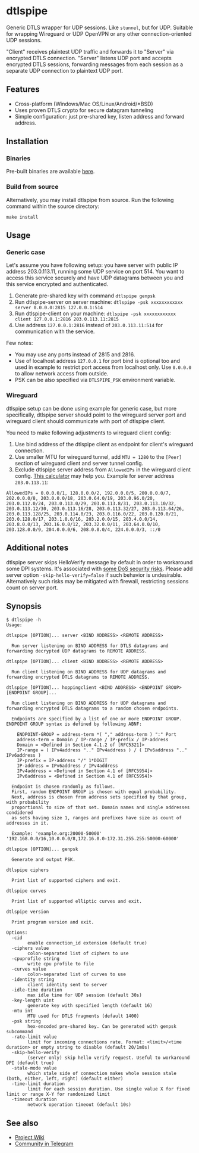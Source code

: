 # dtlspipe

Generic DTLS wrapper for UDP sessions. Like `stunnel`, but for UDP. Suitable for wrapping Wireguard or UDP OpenVPN or any other connection-oriented UDP sessions.

"Client" receives plaintest UDP traffic and forwards it to "Server" via encrypted DTLS connection. "Server" listens UDP port and accepts encrypted DTLS sessions, forwarding messages from each session as a separate UDP connection to plaintext UDP port.

## Features

* Cross-platform (Windows/Mac OS/Linux/Android/\*BSD)
* Uses proven DTLS crypto for secure datagram tunneling
* Simple configuration: just pre-shared key, listen address and forward address.

## Installation

### Binaries

Pre-built binaries are available [here](https://github.com/SenseUnit/dtlspipe/releases/latest).

### Build from source

Alternatively, you may install dtlspipe from source. Run the following command within the source directory:

```
make install
```

## Usage

### Generic case

Let's assume you have following setup: you have server with public IP address 203.0.113.11, running some UDP service on port 514. You want to access this service securely and have UDP datagrams between you and this service encrypted and authenticated.

1. Generate pre-shared key with command `dtlspipe genpsk`
2. Run dtlspipe-server on server machine: `dtlspipe -psk xxxxxxxxxxxx server 0.0.0.0:2815 127.0.0.1:514`
3. Run dtlspipe-client on your machine: `dtlspipe -psk xxxxxxxxxxxx client 127.0.0.1:2816 203.0.113.11:2815`
4. Use address `127.0.0.1:2816` instead of `203.0.113.11:514` for communication with the service.

Few notes:

* You may use any ports instead of 2815 and 2816.
* Use of localhost address `127.0.0.1` for port bind is optional too and used in example to restrict port access from localhost only. Use `0.0.0.0` to allow network access from outside.
* PSK can be also specified via `DTLSPIPE_PSK` environment variable.

### Wireguard

dtlspipe setup can be done using example for generic case, but more specifically, dtlspipe server should point to the wireguard server port and wireguard client should communicate with port of dtlspipe client.

You need to make following adjustments to wireguard client config:

1. Use bind address of the dtlspipe client as endpoint for client's wireguard connection.
2. Use smaller MTU for wireguard tunnel, add `MTU = 1280` to the `[Peer]` section of wireguard client and server tunnel config.
3. Exclude dtlspipe server address from `AllowedIPs` in the wireguard client config. [This calculator](https://www.procustodibus.com/blog/2021/03/wireguard-allowedips-calculator/) may help you. Example for server address `203.0.113.11`:

```
AllowedIPs = 0.0.0.0/1, 128.0.0.0/2, 192.0.0.0/5, 200.0.0.0/7, 202.0.0.0/8, 203.0.0.0/18, 203.0.64.0/19, 203.0.96.0/20, 203.0.112.0/24, 203.0.113.0/29, 203.0.113.8/31, 203.0.113.10/32, 203.0.113.12/30, 203.0.113.16/28, 203.0.113.32/27, 203.0.113.64/26, 203.0.113.128/25, 203.0.114.0/23, 203.0.116.0/22, 203.0.120.0/21, 203.0.128.0/17, 203.1.0.0/16, 203.2.0.0/15, 203.4.0.0/14, 203.8.0.0/13, 203.16.0.0/12, 203.32.0.0/11, 203.64.0.0/10, 203.128.0.0/9, 204.0.0.0/6, 208.0.0.0/4, 224.0.0.0/3, ::/0
```

## Additional notes

dtlspipe server skips HelloVerify message by default in order to workaround some DPI systems. It's associated with [some DoS security risks](https://datatracker.ietf.org/doc/html/rfc6347#section-4.2.1). Please add server option `-skip-hello-verify=false` if such behavior is undesirable. Alternatively such risks may be mitigated with firewall, restricting sessions count on server port.

## Synopsis

```
$ dtlspipe -h
Usage:

dtlspipe [OPTION]... server <BIND ADDRESS> <REMOTE ADDRESS>

  Run server listening on BIND ADDRESS for DTLS datagrams and forwarding decrypted UDP datagrams to REMOTE ADDRESS.

dtlspipe [OPTION]... client <BIND ADDRESS> <REMOTE ADDRESS>

  Run client listening on BIND ADDRESS for UDP datagrams and forwarding encrypted DTLS datagrams to REMOTE ADDRESS.

dtlspipe [OPTION]... hoppingclient <BIND ADDRESS> <ENDPOINT GROUP> [ENDPOINT GROUP]...

  Run client listening on BIND ADDRESS for UDP datagrams and forwarding encrypted DTLS datagrams to a random chosen endpoints.

  Endpoints are specified by a list of one or more ENDPOINT GROUP. ENDPOINT GROUP syntax is defined by following ABNF:

    ENDPOINT-GROUP = address-term *( "," address-term ) ":" Port
    address-term = Domain / IP-range / IP-prefix / IP-address
    Domain = <Defined in Section 4.1.2 of [RFC5321]>
    IP-range = ( IPv4address ".." IPv4address ) / ( IPv6address ".." IPv6address )
    IP-prefix = IP-address "/" 1*DIGIT
    IP-address = IPv6address / IPv4address
    IPv4address = <Defined in Section 4.1 of [RFC5954]>
    IPv6address = <Defined in Section 4.1 of [RFC5954]>

  Endpoint is chosen randomly as follows.
  First, random ENDPOINT GROUP is chosen with equal probability.
  Next, address is chosen from address sets specified by that group, with probability
  proportional to size of that set. Domain names and single addresses condidered 
  as sets having size 1, ranges and prefixes have size as count of addresses in it.

  Example: 'example.org:20000-50000' '192.168.0.0/16,10.0.0.0/8,172.16.0.0-172.31.255.255:50000-60000'

dtlspipe [OPTION]... genpsk

  Generate and output PSK.

dtlspipe ciphers

  Print list of supported ciphers and exit.

dtlspipe curves

  Print list of supported elliptic curves and exit.

dtlspipe version

  Print program version and exit.

Options:
  -cid
    	enable connection_id extension (default true)
  -ciphers value
    	colon-separated list of ciphers to use
  -cpuprofile string
    	write cpu profile to file
  -curves value
    	colon-separated list of curves to use
  -identity string
    	client identity sent to server
  -idle-time duration
    	max idle time for UDP session (default 30s)
  -key-length uint
    	generate key with specified length (default 16)
  -mtu int
    	MTU used for DTLS fragments (default 1400)
  -psk string
    	hex-encoded pre-shared key. Can be generated with genpsk subcommand
  -rate-limit value
    	limit for incoming connections rate. Format: <limit>/<time duration> or empty string to disable (default 20/1m0s)
  -skip-hello-verify
    	(server only) skip hello verify request. Useful to workaround DPI (default true)
  -stale-mode value
    	which stale side of connection makes whole session stale (both, either, left, right) (default either)
  -time-limit duration
    	limit for each session duration. Use single value X for fixed limit or range X-Y for randomized limit
  -timeout duration
    	network operation timeout (default 10s)
```

## See also

* [Project Wiki](https://github.com/SenseUnit/dtlspipe/wiki)
* [Community in Telegram](https://t.me/dtlspipe)
